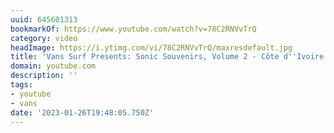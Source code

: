 ```yaml
---
uuid: 645601313
bookmarkOf: https://www.youtube.com/watch?v=78C2RNVvTrQ
category: video
headImage: https://i.ytimg.com/vi/78C2RNVvTrQ/maxresdefault.jpg
title: 'Vans Surf Presents: Sonic Souvenirs, Volume 2 - Côte d''Ivoire'
domain: youtube.com
description: ''
tags:
- youtube
- vans
date: '2023-01-26T19:48:05.750Z'
---
```



